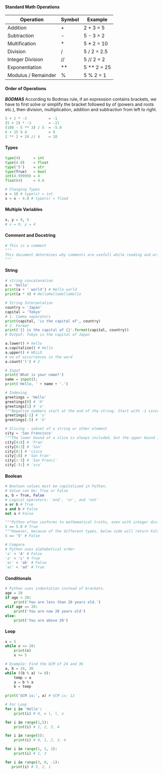 #### Standard Math Operations

| Operation           | Symbol | Example     |
| ------------------- | ------ | ----------  |
| Addition            | +      | 2 + 3 = 5   |
| Subtraction         | -      | 5 - 3 = 2   | 
| Multification       | *      | 5 * 2 = 10  | 
| Division            | /      | 5 / 2 = 2.5 |
| Integer Division    | //     | 5 // 2 = 2  |
| Exponentiation      | **     | 5 ** 2 = 25 |
| Modulus / Remainder | %      | 5 % 2 = 1   |


#### Order of Operations
___BODMAS___
According to Bodmas rule, if an expression contains brackets, we have to first solve or simplify the bracket followed by of (powers and roots etc.), then division, multiplication, addition and subtraction from left to right.

```python
5 + 2 * -3          = -1
(5 + 2) * -3        = -21
(100 - 5 ** 3) / 5  = -5.0
6 + 15 % 4          = 9
2 ** 2 + 24 // 4    = 10
```

#### Types
```python
type(4)      = int
type(4.0)    = float
type('5')    = str
type(True)   = bool
int(4.99999) = 4
float(4)     = 4.0

# Changing Types
x = 10 # type(x) = int
x = x - 4.0 # type(x) = fload
```

#### Multiple Variables
```python
x, y = 9, 5
# x = 9, y = 4
```

#### Comment and Docstring
```python
# This is a comment
"""
This document determines why comments are usefull while reading and writing code
"""
```

#### String
```python
# string concatenation
a = 'Hello'
print(a + ' world') # Hello world
print(a * 4) # HelloHelloHelloHello

# String Interpolation
country = 'Japan'
capital = 'Tokyo'
# 1. Comma separators
print(capital, 'is the capital of', country)
# 2. Format
print('{} is the capital of {}'.format(capital, country))
# Output: Tokyo is the capital of Japan

a.lower() # hello
a.capitalize() # Hello
a.upper() # HELLO
# no of occurrences in the word
a.count('l') # 2

# Input
print('What is your name?')
name = input();
print('Hello, ' + name + '.')

# Indexing
greetings = 'Hello'
greetings[0] # 'H'
greetings[1] # 'e'
"""Negative numbers start at the end of the string. Start with -1 since -0 is the same as 0."""
greetings[-1] # 'o'
greetings[-5] # 'H'

# Slicing - subset of a string or other element
city = 'San Francisco'
"""The lower bound of a slice is always included, but the upper bound is not."""
city[4:8] # 'Fran'
city[0:3] # 'San'
city[8:] # 'cisco
city[:8] # 'San Fran'
city[:-3] # 'San Franci'
city[-3:] # 'sco'
```

#### Boolean
```python
# Boolean values must be capitalized in Python.
# Value can be: True or False
a, b = True, False
# Logical operators: 'and', 'or', and 'not'
a or b # True
a and b # False
not a # False

"""Python often conforms to mathematical truths, even with integer division. Since 5 and 5.0 are equivalent mathematically, they would be equivalent in Python, even though the types are different"""
5 == 5.0 # True
"""However, because of the different types, below code will return False"""
5 == '5' # False

# Compare
# Python uses alphabetical order
'a' < 'A' # False
'a' < 'c' # True
'ac' < 'ab' # False
'ac' < 'ad' # True
```

#### Conditionals
```python
# Python uses indentation instead of brackets.
age = 20
if age < 20:
    print('You are less than 20 years old.')
elif age == 20:
    print('You are now 20 years old')
else:
    print('You are above 20')
```

#### Loop
```python
x = 5
while x <= 20:
    print(x)
    x += 5

# Example: Find the GCM of 24 and 36
a, b = 24, 36
while ((b % a) != 0):
    temp = a
    a = b % a
    b = temp
    
print('GCM is:', a) # GCM is: 12

# For Loop
for i in 'Hello':
    print(i) # H, e l, l, o

for i in range(1,5):
    print(i) # 1, 2, 3, 4

for i in range(5):
    print(i) # 0, 1, 2, 3, 4

for i in range(1, 5, 2):
    print(i) # 1, 3

for i in range(3, 0, -1):
   print(i) # 3, 2, 1
```